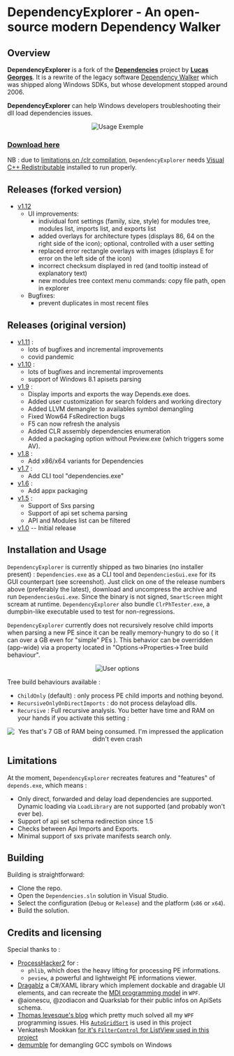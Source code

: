 # DependencyExplorer - An open-source modern Dependency Walker

## Overview
**DependencyExplorer** is a fork of the [**Dependencies**](https://github.com/lucasg/Dependencies) project by [**Lucas Georges**](https://x.com/_lucas_georges_).
It is a rewrite of the legacy software [Dependency Walker](http://www.dependencywalker.com/) which was shipped along Windows SDKs, but whose development stopped around 2006.

**DependencyExplorer** can help Windows developers troubleshooting their dll load dependencies issues.

<p align="center">
<img alt="Usage Exemple" src="screenshots/UsageExemple.gif"/>
</p>

### [Download here](https://github.com/mariusbancila/DependencyExplorer/releases/tag/v1.12)

NB : due to [limitations on /clr compilation](https://msdn.microsoft.com/en-us/library/ffkc918h.aspx), `DependencyExplorer` needs [Visual C++  Redistributable](https://support.microsoft.com/en-us/help/2977003/the-latest-supported-visual-c-downloads) installed to run properly.

## Releases (forked version)
* [v1.12](https://github.com/mariusbancila/DependencyExplorer/releases/tag/v1.12)
	* UI improvements:
		* individual font settings (family, size, style) for modules tree, modules list, imports list, and exports list
		* added overlays for architecture types (displays 86, 64 on the right side of the icon); optional, controlled with a user setting
		* replaced error rectangle overlays with images (displays E for error on the left side of the icon)
		* incorrect checksum displayed in red (and tooltip instead of explanatory text)
		* new modules tree context menu commands: copy file path, open in explorer
	* Bugfixes:
		* prevent duplicates in most recent files

## Releases (original version)
* [v1.11](https://github.com/lucasg/Dependencies/releases/download/v1.11.1/Dependencies_x64_Release.zip) :
	* lots of bugfixes and incremental improvements
	* covid pandemic
* [v1.10](https://github.com/lucasg/Dependencies/releases/download/v1.10/Dependencies_x64_Release.zip) :
	* lots of bugfixes and incremental improvements
	* support of Windows 8.1 apisets parsing
* [v1.9](https://github.com/lucasg/Dependencies/releases/download/v1.9/Dependencies_x64_Release.zip) :
	* Display imports and exports the way Depends.exe does.
	* Added user customization for search folders and working directory
	* Added LLVM demangler to availables symbol demangling
	* Fixed Wow64 FsRedirection bugs
	* F5 can now refresh the analysis
	* Added CLR assembly dependencies enumeration
	* Added a packaging option without Peview.exe (which triggers some AV).
* [v1.8](https://github.com/lucasg/Dependencies/releases/download/v1.8/Dependencies_x64_Release.zip) :
	* Add x86/x64 variants for Dependencies
* [v1.7](https://github.com/lucasg/Dependencies/releases/download/v1.7/Dependencies.zip) :
	* Add CLI tool "dependencies.exe"
* [v1.6](https://github.com/lucasg/Dependencies/releases/download/v1.6/Dependencies.zip) :
	* Add appx packaging
* [v1.5](https://github.com/lucasg/Dependencies/releases/download/v1.5/Dependencies.zip) :
	* Support of Sxs parsing
	* Support of api set schema parsing
	* API and Modules list can be filtered
* [v1.0](https://github.com/lucasg/Dependencies/releases/download/v1.0/Dependencies.zip) -- Initial release


## Installation and Usage

`DependencyExplorer` is currently shipped as two binaries (no installer present) : `Dependencies.exe` as a CLI tool and `DependenciesGui.exe` for its GUI counterpart (see screenshot). Just click on one of the release numbers above (preferably the latest), download and uncompress the archive and run `DependenciesGui.exe`.
Since the binary is not signed, `SmartScreen` might scream at runtime. `DependencyExplorer` also bundle `ClrPhTester.exe`, a dumpbin-like executable used to test for non-regressions.

`DependencyExplorer` currently does not recursively resolve child imports when parsing a new PE since it can be really memory-hungry to do so ( it can over a GB even for "simple" PEs ). This behavior can be overridden (app-wide) via a property located in "Options->Properties->Tree build behaviour".

<p align="center">
<img alt="User options" src="screenshots/UserOptions.png"/>
</p>

Tree build behaviours available :

* `ChildOnly` (default) : only process PE child imports and nothing beyond.
* `RecursiveOnlyOnDirectImports`  : do not process delayload dlls.
* `Recursive` : Full recursive analysis. You better have time and RAM on your hands if you activate this setting :

<p align="center">
<img alt="Yes that's 7 GB of RAM being consumed. I'm impressed the application didn't even crash" src="screenshots/RamEater.PNG"/>
</p>


## Limitations

At the moment, `DependencyExplorer` recreates features and "features" of `depends.exe`, which means :

* Only direct, forwarded and delay load dependencies are supported. Dynamic loading via `LoadLibrary` are not supported (and probably won't ever be).
* Support of api set schema redirection since 1.5
* Checks between Api Imports and Exports. 
* Minimal support of sxs private manifests search only.


## Building

Building is straightforward:

* Clone the repo.
* Open the `Dependencies.sln` solution in Visual Studio.
* Select the configuration (`Debug` or `Release`) and the platform (`x86` or `x64`).
* Build the solution.


## Credits and licensing

Special thanks to :

* [ProcessHacker2](https://github.com/processhacker2/processhacker) for :
  * `phlib`, which does the heavy lifting for processing PE informations.
  * `peview`, a powerful and lightweight PE informations viewer.
* [Dragablz](https://github.com/ButchersBoy/Dragablz) a C#/XAML library which implement dockable and dragable UI elements, and can recreate the [MDI programming model](https://en.wikipedia.org/wiki/Multiple_document_interface) in `WPF`.
* @aionescu, @zodiacon and Quarkslab for their public infos on ApiSets schema.
* [Thomas levesque's blog](https://www.thomaslevesque.com) which pretty much solved all my `WPF` programming issues. His [`AutoGridSort`](http://www.thomaslevesque.com/2009/08/04/wpf-automatically-sort-a-gridview-continued/) is used in this project 
* Venkatesh Mookkan [for it's `FilterControl` for ListView used in this project](https://www.codeproject.com/Articles/170095/WPF-Custom-Control-FilterControl-for-ListBox-ListV)
* [demumble](https://github.com/nico/demumble) for demangling GCC symbols on Windows

